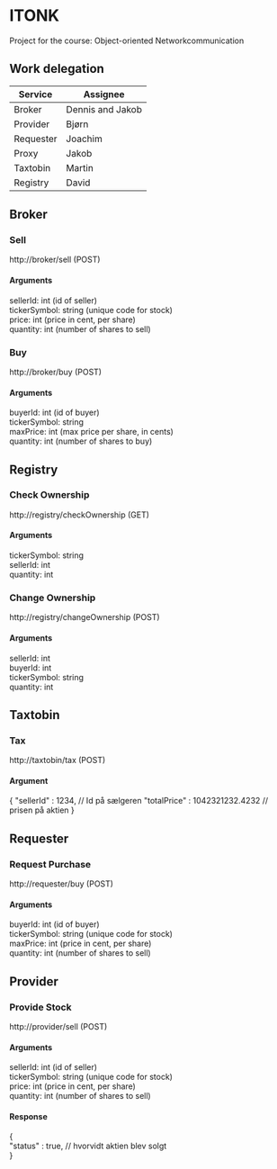 # ITONK
Project for the course: Object-oriented Networkcommunication

## Work delegation

| Service   	| Assignee         	|
|-----------	|------------------	|
| Broker    	| Dennis and Jakob 	|
| Provider  	| Bjørn            	|
| Requester 	| Joachim          	|
| Proxy     	| Jakob            	|
| Taxtobin  	| Martin           	|
| Registry  	| David            	|

## Broker
### Sell
http://broker/sell (POST)
#### Arguments
sellerId: int (id of seller)  
tickerSymbol: string (unique code for stock)  
price: int (price in cent, per share)  
quantity: int (number of shares to sell)  

### Buy
http://broker/buy (POST)
#### Arguments
buyerId: int (id of buyer)  
tickerSymbol: string  
maxPrice: int (max price per share, in cents)  
quantity: int (number of shares to buy)  

## Registry 
### Check Ownership
http://registry/checkOwnership (GET)
#### Arguments
tickerSymbol: string  
sellerId: int  
quantity: int  
### Change Ownership
http://registry/changeOwnership (POST)
#### Arguments
sellerId: int  
buyerId: int  
tickerSymbol: string  
quantity: int  

## Taxtobin
### Tax
http://taxtobin/tax (POST)
#### Argument
{
	"sellerId" : 1234, // Id på sælgeren
	"totalPrice" : 1042321232.4232 // prisen på aktien
}

## Requester
### Request Purchase
http://requester/buy (POST)
#### Arguments
buyerId: int (id of buyer)  
tickerSymbol: string (unique code for stock)  
maxPrice: int (price in cent, per share)  
quantity: int (number of shares to sell)  

## Provider
### Provide Stock
http://provider/sell (POST)
#### Arguments
sellerId: int (id of seller)  
tickerSymbol: string (unique code for stock)  
price: int (price in cent, per share)  
quantity: int (number of shares to sell)  

#### Response

{  
    "status" : true, // hvorvidt aktien blev solgt  
}  
